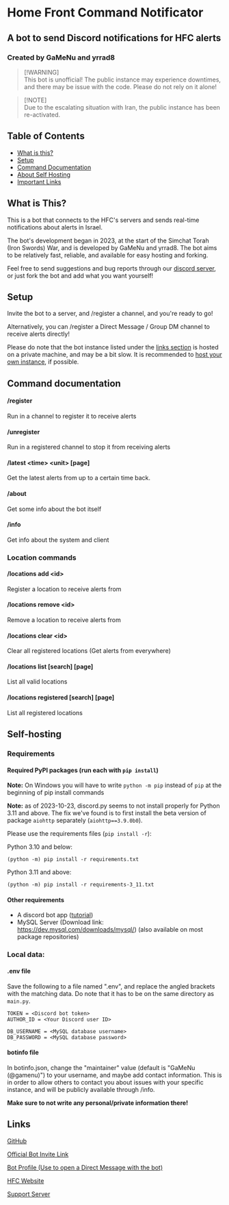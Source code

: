 # Home Front Command Notificator
## A bot to send Discord notifications for HFC alerts
### Created by GaMeNu and yrrad8

> [!WARNING]\
> This bot is unofficial! The public instance may experience downtimes, and there may be issue with the code. Please do not rely on it alone!

> [!NOTE]\
> Due to the escalating situation with Iran, the public instance has been re-activated.

## Table of Contents
- [What is this?](#what-is-this)
- [Setup](#setup)
- [Command Documentation](#command-documentation)
- [About Self Hosting](#self-hosting)
- [Important Links](#links)

## What is This?
This is a bot that connects to the HFC's servers and sends real-time notifications about alerts in Israel.

The bot's development began in 2023, at the start of the Simchat Torah (Iron Swords) War, and is developed by GaMeNu and yrrad8.
The bot aims to be relatively fast, reliable, and available for easy hosting and forking.

Feel free to send suggestions and bug reports through our [discord server](https://discord.gg/K3E4a5ekNy), or just fork the bot and add what you want yourself!


## Setup
Invite the bot to a server, and /register a channel, and you're ready to go!

Alternatively, you can /register a Direct Message / Group DM channel to receive alerts directly!

Please do note that the bot instance listed under the [links section](#links) is hosted on a private machine, and may be a bit slow. It is recommended to [host your own instance](#self-hosting), if possible.

## Command documentation
#### /register
Run in a channel to register it to receive alerts
#### /unregister
Run in a registered channel to stop it from receiving alerts
#### /latest \<time\> \<unit\> \[page\]
Get the latest alerts from up to a certain time back.
#### /about
Get some info about the bot itself
#### /info
Get info about the system and client

### Location commands
#### /locations add \<id\>
Register a location to receive alerts from
#### /locations remove \<id\>
Remove a location to receive alerts from
#### /locations clear \<id\>
Clear all registered locations (Get alerts from everywhere)
#### /locations list \[search\] \[page\]
List all valid locations
#### /locations registered \[search\] \[page\]
List all registered locations

## Self-hosting
### Requirements
#### Required PyPI packages (run each with `pip install`)
**Note:** On Windows you will have to write `python -m pip` instead of `pip` at the beginning of pip install commands

**Note:** as of 2023-10-23, discord.py seems to not install properly for Python 3.11 and above.
The fix we've found is to first install the beta version of package `aiohttp` separately (`aiohttp==3.9.0b0`).

Please use the requirements files (`pip install -r`):

Python 3.10 and below:
```
(python -m) pip install -r requirements.txt
```

Python 3.11 and above:
```
(python -m) pip install -r requirements-3_11.txt
```

#### Other requirements
- A discord bot app ([tutorial](https://github.com/discord-apps/bot-tutorial#how-to-create-an-application))
- MySQL Server (Download link: https://dev.mysql.com/downloads/mysql/) (also available on most package repositories)

### Local data:
#### .env file
Save the following to a file named ".env", and replace the angled brackets with the matching data. Do note that it has to be on the same directory as `main.py`.

```env
TOKEN = <Discord bot token>
AUTHOR_ID = <Your Discord user ID>

DB_USERNAME = <MySQL database username>
DB_PASSWORD = <MySQL database password>
```

#### botinfo file
In botinfo.json, change the "maintainer" value (default is "GaMeNu (@gamenu)") to your username, and maybe add contact information. This is in order to allow others to contact you about issues with your specific instance, and will be publicly available through /info.

**Make sure to not write any personal/private information there!**


## Links
[GitHub](https://github.com/GaMeNu/HFCNotificator)

[Official Bot Invite Link](https://discord.com/api/oauth2/authorize?client_id=1160344131067977738&permissions=0&scope=applications.commands%20bot)

[Bot Profile (Use to open a Direct Message with the bot)](https://discord.com/users/1160344131067977738)

[HFC Website](https://www.oref.org.il/)

[Support Server](https://discord.gg/K3E4a5ekNy)



